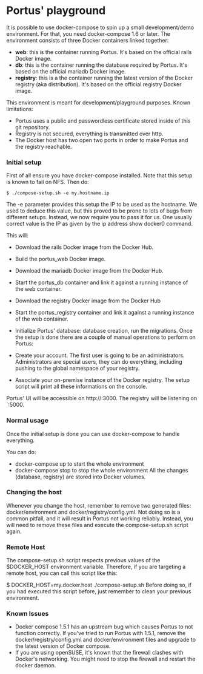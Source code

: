 # Portus' playground
It is possible to use docker-compose to spin up a small development/demo environment. For that, you need docker-compose 1.6 or later. The environment consists of three Docker containers linked together:

- **web**: this is the container running Portus. It's based on the official rails Docker image.
- **db**: this is the container running the database required by Portus. It's based on the official mariadb Docker image.
- **registry**: this is a the container running the latest version of the Docker registry (aka distribution). It's based on the official registry Docker image.

This environment is meant for development/playground purposes. Known limitations:

- Portus uses a public and passwordless certificate stored inside of this git repository.
- Registry is not secured, everything is transmitted over http.
- The Docker host has two open two ports in order to make Portus and the registry reachable.

### Initial setup

First of all ensure you have docker-compose installed. Note that this setup is known to fail on NFS. Then do:
```
$ ./compose-setup.sh -e my.hostname.ip
```
The -e parameter provides this setup the IP to be used as the hostname. We used to deduce this value, but this proved to be prone to lots of bugs from different setups. Instead, we now require you to pass it for us. One usually correct value is the IP as given by the ip address show docker0 command.

This will:

- Download the rails Docker image from the Docker Hub.
- Build the portus_web Docker image.
- Download the mariadb Docker image from the Docker Hub.
- Start the portus_db container and link it against a running instance of the web container.
- Download the registry Docker image from the Docker Hub
- Start the portus_registry container and link it against a running instance of the web container.
- Initialize Portus' database: database creation, run the migrations.
Once the setup is done there are a couple of manual operations to perform on Portus:

- Create your account. The first user is going to be an administrators. Administrators are special users, they can do everything, including pushing to the global namespace of your registry.
- Associate your on-premise instance of the Docker registry.
The setup script will print all these informations on the console.

Portus' UI will be accessible on http://<docker host>:3000. The registry will be listening on `:5000.

### Normal usage

Once the initial setup is done you can use docker-compose to handle everything.

You can do:

- docker-compose up to start the whole environment
- docker-compose stop to stop the whole environment
All the changes (database, registry) are stored into Docker volumes.

### Changing the host

Whenever you change the host, remember to remove two generated files: docker/environment and docker/registry/config.yml. Not doing so is a common pitfall, and it will result in Portus not working reliably. Instead, you will need to remove these files and execute the compose-setup.sh script again.

### Remote Host

The compose-setup.sh script respects previous values of the $DOCKER_HOST environment variable. Therefore, if you are targeting a remote host, you can call this script like this:

$ DOCKER_HOST=my.docker.host ./compose-setup.sh
Before doing so, if you had executed this script before, just remember to clean your previous environment.

### Known Issues

- Docker compose 1.5.1 has an upstream bug which causes Portus to not function correctly. If you've tried to run Portus with 1.5.1, remove the docker/registry/config.yml and docker/environment files and upgrade to the latest version of Docker compose.
- If you are using openSUSE, it's known that the firewall clashes with Docker's networking. You might need to stop the firewall and restart the docker daemon.

